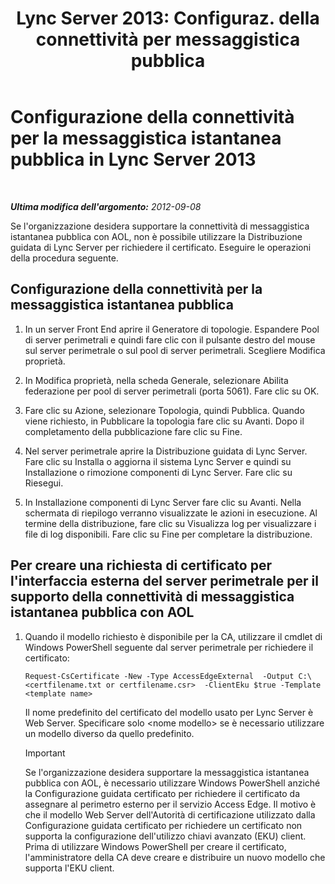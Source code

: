 ﻿---
title: "Lync Server 2013: Configuraz. della connettività per messaggistica pubblica"
TOCTitle: Configurazione della connettività per la messaggistica istantanea pubblica
ms:assetid: 816dea2a-96fa-4a36-b6c2-a9402675868b
ms:mtpsurl: https://technet.microsoft.com/it-it/library/JJ205041(v=OCS.15)
ms:contentKeyID: 49301149
ms.date: 08/24/2015
mtps_version: v=OCS.15
ms.translationtype: HT
---

# Configurazione della connettività per la messaggistica istantanea pubblica in Lync Server 2013

 

_**Ultima modifica dell'argomento:** 2012-09-08_

Se l'organizzazione desidera supportare la connettività di messaggistica istantanea pubblica con AOL, non è possibile utilizzare la Distribuzione guidata di Lync Server per richiedere il certificato. Eseguire le operazioni della procedura seguente.

## Configurazione della connettività per la messaggistica istantanea pubblica

1.  In un server Front End aprire il Generatore di topologie. Espandere Pool di server perimetrali e quindi fare clic con il pulsante destro del mouse sul server perimetrale o sul pool di server perimetrali. Scegliere Modifica proprietà.

2.  In Modifica proprietà, nella scheda Generale, selezionare Abilita federazione per pool di server perimetrali (porta 5061). Fare clic su OK.

3.  Fare clic su Azione, selezionare Topologia, quindi Pubblica. Quando viene richiesto, in Pubblicare la topologia fare clic su Avanti. Dopo il completamento della pubblicazione fare clic su Fine.

4.  Nel server perimetrale aprire la Distribuzione guidata di Lync Server. Fare clic su Installa o aggiorna il sistema Lync Server e quindi su Installazione o rimozione componenti di Lync Server. Fare clic su Riesegui.

5.  In Installazione componenti di Lync Server fare clic su Avanti. Nella schermata di riepilogo verranno visualizzate le azioni in esecuzione. Al termine della distribuzione, fare clic su Visualizza log per visualizzare i file di log disponibili. Fare clic su Fine per completare la distribuzione.

## Per creare una richiesta di certificato per l'interfaccia esterna del server perimetrale per il supporto della connettività di messaggistica istantanea pubblica con AOL

1.  Quando il modello richiesto è disponibile per la CA, utilizzare il cmdlet di Windows PowerShell seguente dal server perimetrale per richiedere il certificato:
    
        Request-CsCertificate -New -Type AccessEdgeExternal  -Output C:\ <certfilename.txt or certfilename.csr>  -ClientEku $true -Template <template name>
    
    Il nome predefinito del certificato del modello usato per Lync Server è Web Server. Specificare solo \<nome modello\> se è necessario utilizzare un modello diverso da quello predefinito.
    
    > [!IMPORTANT]  
    > Se l'organizzazione desidera supportare la messaggistica istantanea pubblica con AOL, è necessario utilizzare Windows PowerShell anziché la Configurazione guidata certificato per richiedere il certificato da assegnare al perimetro esterno per il servizio Access Edge. Il motivo è che il modello Web Server dell'Autorità di certificazione utilizzato dalla Configurazione guidata certificato per richiedere un certificato non supporta la configurazione dell'utilizzo chiavi avanzato (EKU) client. Prima di utilizzare Windows PowerShell per creare il certificato, l'amministratore della CA deve creare e distribuire un nuovo modello che supporta l'EKU client.

